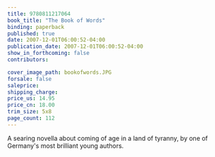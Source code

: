 ```yaml
---
title: 9780811217064
book_title: "The Book of Words"
binding: paperback
published: true
date: 2007-12-01T06:00:52-04:00
publication_date: 2007-12-01T06:00:52-04:00
show_in_forthcoming: false
contributors:

cover_image_path: bookofwords.JPG
forsale: false
saleprice:
shipping_charge:
price_us: 14.95
price_cn: 18.00
trim_size: 5x8
page_count: 112
---
```

A searing novella about coming of age in a land of tyranny, by one of Germany's most brilliant young authors.

